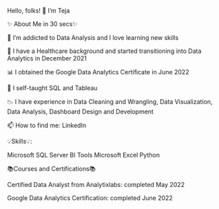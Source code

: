 Hello, folks! 👋 I’m Teja
 

✨ About Me in 30 secs✨

👀 I’m addicted to Data Analysis and I love learning new skills

💉 I have a Healthcare background and started transitioning into Data Analytics in December 2021

📊 I obtained the Google Data Analytics Certificate in June 2022

🌱 I self-taught SQL and Tableau

📉 I have experience in Data Cleaning and Wrangling, Data Visualization, Data Analysis, Dashboard Design and Development

📫 How to find me: LinkedIn



 

💡Skills💡:

Microsoft SQL Server
BI Tools
Microsoft Excel
Python
 

📚Courses and Certifications📚

Certified Data Analyst from Analytixlabs: completed May 2022

Google Data Analytics Certification: completed June 2022
